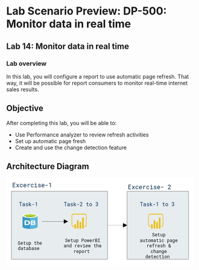 # Lab Scenario Preview: DP-500: Monitor data in real time

## Lab 14: Monitor data in real time

### Lab overview

In this lab, you will configure a report to use automatic page refresh. That way, it will be possible for report consumers to monitor real-time internet sales results.

## Objective
  
After completing this lab, you will be able to:

- Use Performance analyzer to review refresh activities
- Set up automatic page fresh
- Create and use the change detection feature

## Architecture Diagram

 ![](media/lab14-archy.png)

